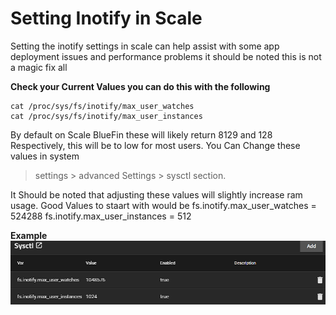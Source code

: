 # Setting Inotify in Scale

Setting the inotify settings in scale can help assist with some app deployment issues and performance problems
it should be noted this is not a magic fix all

  **Check your Current Values you can do this with the following**
  

    cat /proc/sys/fs/inotify/max_user_watches
    cat /proc/sys/fs/inotify/max_user_instances

 By default on Scale BlueFin these will likely return  8129 and 128 Respectively, this will be to low for most users. 
 You Can Change these values in system 

> settings > advanced Settings > sysctl section.

 It Should be noted that adjusting these values will slightly increase ram usage.
 Good Values to staart with would be
 fs.inotify.max_user_watches = 524288
 fs.inotify.max_user_instances = 512

**Example**
![](./img/inotify.png)
